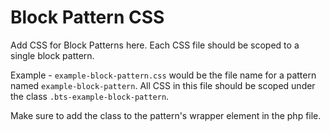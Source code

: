 # Block Pattern CSS

Add CSS for Block Patterns here. Each CSS file should be scoped to a single
block pattern.

Example - `example-block-pattern.css` would be the file name for a pattern
named `example-block-pattern`. All CSS in this file should be scoped under
the class `.bts-example-block-pattern`.

Make sure to add the class to the pattern's wrapper element in the php file.
